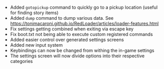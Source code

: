 - Added `gotopickup` command to quickly go to a pickup location (useful for finding story items)
- Added `dump` command to dump various data. See https://tonimacaroni.github.io/RedLoader/articles/loader-features.html
- Fix settings getting combined when exiting via escape key
- Fix boot.txt not being able to execute custom registered commands
- Added easier control over generated settings screens
- Added new input system
- Keybindings can now be changed from withing the in-game settings
- The settings screen will now divide options into their respective categories